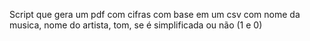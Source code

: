Script que gera um pdf com cifras com base em um csv com nome da musica, nome do artista, tom, se é simplificada ou não (1 e 0)
